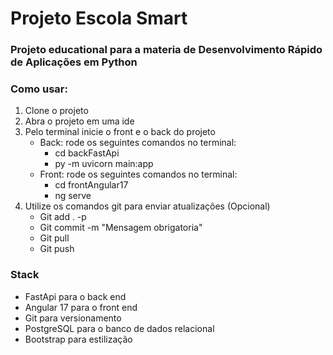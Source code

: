 # Projeto Escola Smart
### Projeto educational para a materia de Desenvolvimento Rápido de Aplicações em Python

### Como usar:
1. Clone o projeto
2. Abra o projeto em uma ide
3. Pelo terminal inicie o front e o back do projeto
   - Back: rode os seguintes comandos no terminal:
     - cd backFastApi
     - py -m uvicorn main:app
   - Front: rode os seguintes comandos no terminal:
     - cd frontAngular17
     - ng serve
4. Utilize os comandos git para enviar atualizações (Opcional)
   - Git add . -p
   - Git commit -m "Mensagem obrigatoria"
   - Git pull
   - Git push

### Stack
- FastApi para o back end
- Angular 17 para o front end
- Git para versionamento
- PostgreSQL para o banco de dados relacional
- Bootstrap para estilização

